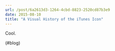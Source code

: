 ```yaml
---
url: /post/6a2613d3-1264-4cbd-8823-2520cd87b3e9
date: 2015-08-10
title: "A Visual History of the iTunes Icon"
---
```


Cool.



(#blog)
